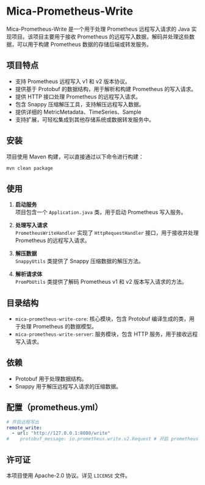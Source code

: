 # Mica-Prometheus-Write

Mica-Prometheus-Write 是一个用于处理 Prometheus 远程写入请求的 Java 实现项目。该项目主要用于接收 Prometheus 的远程写入数据，解码并处理这些数据，可以用于构建 Prometheus 数据的存储后端或转发服务。

## 项目特点

- 支持 Prometheus 远程写入 v1 和 v2 版本协议。
- 提供基于 Protobuf 的数据结构，用于解析和构建 Prometheus 的写入请求。
- 提供 HTTP 接口处理 Prometheus 的远程写入请求。
- 包含 Snappy 压缩解压工具，支持解压远程写入数据。
- 提供详细的 MetricMetadata、TimeSeries、Sample
- 支持扩展，可轻松集成到其他存储系统或数据转发服务中。

## 安装

项目使用 Maven 构建，可以直接通过以下命令进行构建：

```bash
mvn clean package
```

## 使用

1. **启动服务**  
   项目包含一个 `Application.java` 类，用于启动 Prometheus 写入服务。

2. **处理写入请求**  
   `PrometheusWriteHandler` 实现了 `HttpRequestHandler` 接口，用于接收并处理 Prometheus 的远程写入请求。

3. **解压数据**  
   `SnappyUtils` 类提供了 Snappy 压缩数据的解压方法。

4. **解析请求体**  
   `PromPbUtils` 类提供了解码 Prometheus v1 和 v2 版本写入请求的方法。

## 目录结构

- `mica-prometheus-write-core`: 核心模块，包含 Protobuf 编译生成的类，用于处理 Prometheus 的数据模型。
- `mica-prometheus-write-server`: 服务模块，包含 HTTP 服务，用于接收远程写入请求。

## 依赖

- Protobuf 用于处理数据结构。
- Snappy 用于解压远程写入请求的压缩数据。

## 配置（prometheus.yml）

```yml
# 开启远程写出
remote_write:
  - url: "http://127.0.0.1:8080/write"
#    protobuf_message: io.prometheus.write.v2.Request # 开启 prometheus v2 版 protobuf 消息格式，v2 版消息更加紧凑，默认：v1
```

## 许可证

本项目使用 Apache-2.0 协议。详见 `LICENSE` 文件。
